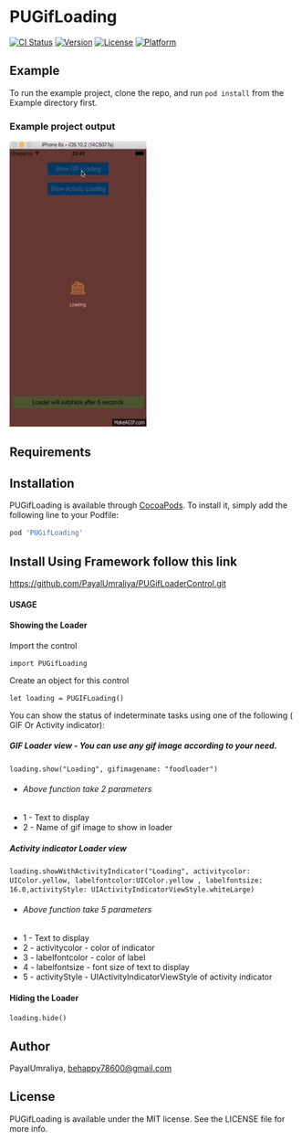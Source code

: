 # PUGifLoading

[![CI Status](https://img.shields.io/travis/PayalUmraliya/PUGifLoading.svg?style=flat)](https://travis-ci.org/PayalUmraliya/PUGifLoading)
[![Version](https://img.shields.io/cocoapods/v/PUGifLoading.svg?style=flat)](https://cocoapods.org/pods/PUGifLoading)
[![License](https://img.shields.io/cocoapods/l/PUGifLoading.svg?style=flat)](https://cocoapods.org/pods/PUGifLoading)
[![Platform](https://img.shields.io/cocoapods/p/PUGifLoading.svg?style=flat)](https://cocoapods.org/pods/PUGifLoading)

## Example

To run the example project, clone the repo, and run `pod install` from the Example directory first.

### Example project output

<img src="https://github.com/PayalUmraliya/PUGifLoaderControl/blob/master/projectoutput.gif" width="240" height="500" />

## Requirements

## Installation

PUGifLoading is available through [CocoaPods](https://cocoapods.org). To install
it, simply add the following line to your Podfile:

```ruby
pod 'PUGifLoading'
```

## Install Using Framework follow this link

https://github.com/PayalUmraliya/PUGifLoaderControl.git

#### USAGE

#### Showing the Loader

Import the control 

```
import PUGifLoading
```

Create an object for this control

```
let loading = PUGIFLoading()
```

You can show the status of indeterminate tasks using one of the following ( GIF Or Activity indicator):

##### GIF Loader view - You can use any gif image according to your need.

```
loading.show("Loading", gifimagename: "foodloader")
```

* ###### Above function take 2 parameters
* 1 - Text to display 
* 2 - Name of gif image to show in loader

##### Activity indicator Loader view

```
loading.showWithActivityIndicator("Loading", activitycolor: UIColor.yellow, labelfontcolor:UIColor.yellow , labelfontsize: 16.0,activityStyle: UIActivityIndicatorViewStyle.whiteLarge)
```

* ###### Above function take 5 parameters
* 1 - Text to display 
* 2 - activitycolor - color of indicator
* 3 - labelfontcolor - color of label
* 4 - labelfontsize - font size of text to display
* 5 - activityStyle - UIActivityIndicatorViewStyle of activity indicator

#### Hiding the Loader

```
loading.hide()
```


## Author

PayalUmraliya, behappy78600@gmail.com

## License

PUGifLoading is available under the MIT license. See the LICENSE file for more info.
